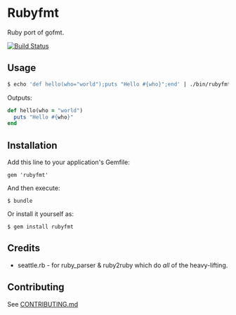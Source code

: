 # Rubyfmt

Ruby port of gofmt.

[![Build Status](http://img.shields.io/travis/wojtekmach/rubyfmt.svg)][travis]

[travis]: https://travis-ci.org/wojtekmach/rubyfmt

## Usage

```bash
$ echo 'def hello(who="world");puts "Hello #{who}";end' | ./bin/rubyfmt
```

Outputs:

```ruby
def hello(who = "world")
  puts "Hello #{who}"
end
```

## Installation

Add this line to your application's Gemfile:

    gem 'rubyfmt'

And then execute:

    $ bundle

Or install it yourself as:

    $ gem install rubyfmt

## Credits

- seattle.rb - for ruby_parser & ruby2ruby which do _all_ of the heavy-lifting.

## Contributing

See [CONTRIBUTING.md](https://github.com/wojtekmach/rubyfmt/blob/master/CONTRIBUTING.md)
